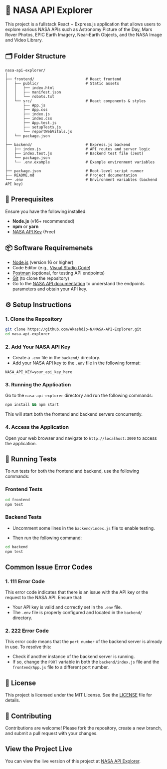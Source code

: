 # 🚀 NASA API Explorer

This project is a fullstack React + Express.js application that allows users to explore various NASA APIs such as Astronomy Picture of the Day, Mars Rover Photos, EPIC Earth Imagery, Near-Earth Objects, and the NASA Image and Video Library.

## 🗂 Folder Structure
```
nasa-api-explorer/
│
├── frontend/                       # React frontend
│   ├── public/                     # Static assets
│   │   ├── index.html
│   │   ├── manifest.json
│   │   └── robots.txt
│   └── src/                        # React components & styles
│       ├── App.js
│       ├── App.css
│       ├── index.js
│       ├── index.css
│       ├── App.test.js
│       ├── setupTests.js
│       └── reportWebVitals.js
│   └── package.json
│
├── backend/                        # Express.js backend
│   ├── index.js                    # API routes and server logic
│   ├── index.test.js               # Backend test file (Jest)
│   └── package.json
│   └── .env.example                # Example environment variables
│
├── package.json                    # Root-level script runner
├── README.md                       # Project documentation
└── .env                            # Environment variables (backend API key)
```

## 🚧 Prerequisites
Ensure you have the following installed:
- **Node.js** (v16+ recommended)
- **npm** or **yarn**
- [NASA API Key](https://api.nasa.gov/) (Free)

## 📦 Software Requiremenets
- [Node.js](https://nodejs.org/en) (version 16 or higher)
- Code Editor (e.g., [Visual Studio Code](https://code.visualstudio.com/))
- [Postman](https://www.postman.com/) (optional, for testing API endpoints)
- [Git](https://git-scm.com/) (to clone the repository)
- Go to the [NASA API documentation](https://api.nasa.gov/) to understand the endpoints parameters and obtain your API key.

## ⚙️ Setup Instructions

### 1. Clone the Repository

```bash
git clone https://github.com/Akashdip-N/NASA-API-Explorer.git
cd nasa-api-explorer
```

### 2. Add Your NASA API Key
 * Create a `.env` file in the `backend/` directory.
 * Add your NASA API key to the `.env` file in the following format:

```plaintext
NASA_API_KEY=your_api_key_here
```

### 3. Running the Application
Go to the `nasa-api-explorer` directory and run the following commands:
```bash
npm install && npm start
```
This will start both the frontend and backend servers concurrently.

### 4. Access the Application
Open your web browser and navigate to `http://localhost:3000` to access the application.

## 🧪 Running Tests
To run tests for both the frontend and backend, use the following commands:

### Frontend Tests
```bash
cd frontend
npm test
```

### Backend Tests
* Uncomment some lines in the `backend/index.js` file to enable testing.

* Then run the following command:
```bash
cd backend
npm test
```

##  Common Issue Error Codes
### 1. 111 Error Code
This error code indicates that there is an issue with the API key or the request to the NASA API. Ensure that:
- Your API key is valid and correctly set in the `.env` file.
- The `.env` file is properly configured and located in the `backend/` directory.

### 2. 222 Error Code
This error code means that the `port number` of the backend server is already in use. To resolve this:
- Check if another instance of the backend server is running.
- If so, change the `PORT` variable in both the `backend/index.js` file and the `frontend/App.js` file to a different port number.

## 📄 License
This project is licensed under the MIT License. See the [LICENSE](LICENSE) file for details.

## 🤝 Contributing
Contributions are welcome!
Please fork the repository, create a new branch, and submit a pull request with your changes.

## View the Project Live
You can view the live version of this project at [NASA API Explorer](https://versal-project-deployment.vercel.app/).

